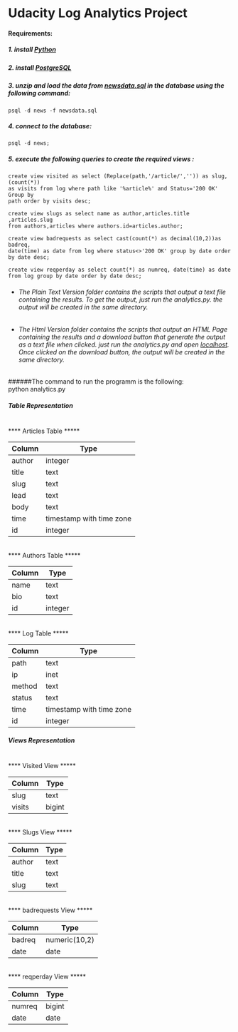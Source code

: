 # Udacity Log Analytics Project

#### Requirements:

##### 1. install  <a target="_blank" href="https://www.python.org/">Python</a>

##### 2. install  <a target="_blank" href="https://www.postgresql.org/">PostgreSQL</a>

##### 3. unzip and load the data from <a target="_blank" href="https://www.postgresql.org/">newsdata.sql</a> in the database using the  following command:

    psql -d news -f newsdata.sql

##### 4. connect to the database:

    psql -d news;

##### 5. execute the following queries to create the required views :

    create view visited as select (Replace(path,'/article/','')) as slug,(count(*))
    as visits from log where path like '%article%' and Status='200 OK' Group by
    path order by visits desc;

    create view slugs as select name as author,articles.title ,articles.slug
    from authors,articles where authors.id=articles.author;

    create view badrequests as select cast(count(*) as decimal(10,2))as badreq,
    date(time) as date from log where status<>'200 OK' group by date order by date desc;

    create view reqperday as select count(*) as numreq, date(time) as date
    from log group by date order by date desc;

* ###### The Plain Text Version folder contains the scripts that output a text file containing the results. To get the output, just run the analytics.py. the output will be created in the same directory.  

* ###### The Html  Version folder contains the scripts that output an HTML Page containing the results and a download button that generate the output as a text file when clicked. just run the analytics.py and open <a target="_blank" href="http://localhost:8000/">localhost</a>. Once clicked on the download button, the output will be created in the same directory.

######The command to run the programm is the following:  
    python analytics.py
##### Table Representation

<br/>
    **** Articles Table *****

| Column | Type                     |
|--------|--------------------------|
| author | integer                  |
| title  | text                     |
| slug   | text                     |
| lead   | text                     |
| body   | text                     |
| time   | timestamp with time zone |
| id     | integer                  |
<br/>
**** Authors Table *****

| Column | Type    |
|--------|---------|
| name   | text    |
| bio    | text    |
| id     | integer |

<br/>
**** Log Table *****

| Column | Type    |
|--------|---------|
| path   | text    |
| ip    | inet    |
| method | text |
| status | text |
| time     | timestamp with time zone |
| id     | integer |

##### Views Representation
<br/>
**** Visited View *****

| Column | Type    |
|--------|---------|
| slug   | text    |
| visits    | bigint|

<br/>
**** Slugs View *****

| Column | Type    |
|--------|---------|
| author   | text    |
| title    | text|
| slug    | text|
<br/>
**** badrequests View *****

| Column | Type    |
|--------|---------|
| badreq   | numeric(10,2)|
| date    | date|

<br/>
**** reqperday View *****

| Column | Type    |
|--------|---------|
| numreq   | bigint |
| date    | date|
